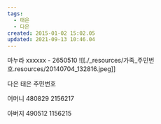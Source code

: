 ```yaml
---
tags:
  - 태은
  - 다은
created: 2015-01-02 15:02.05
updated: 2021-09-13 10:46.04
---
```

마누라
xxxxxx - 2650510
![[./_resources/가족_주민번호.resources/20140704_132816.jpeg]]

다은 태은 주민번호

어머니 480829 2156217

아버지 490512 1156215
